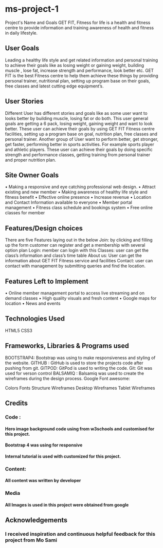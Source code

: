 # ms-project-1
 Project's Name and Goals
GET FIT, Fitness for life is a health and fitness centre to provide information and training awareness of health and fitness in daily lifestyle. 
## User Goals
Leading a healthy life style and get related information and personal training to achieve their goals like as losing weight or gaining weight, building muscle , lose fat, increase strength and performance, look better etc.
GET FIT is the best Fitness centre to help them achieve these things by providing personal trainer, nutritional plan, setting up program base on their goals, free classes and latest cutting edge equipment’s.
## User Stories
Different User has different stories and goals like as some user want to looks better by building muscle, losing fat or do both. This user general goals are getting a 6 pack, losing weight, gaining weight and want to look better.
These user can achieve their goals by using GET FIT Fitness centre facilities, setting up a program base on goal, nutrition plan, free classes and personal trainer.
Another group of User want to perform better, get stronger, get faster, performing better in sports activities. For example sports player and athletic players.
These user can achieve their goals by doing specific strength and performance classes, getting training from personal trainer and proper nutrition plan.
## Site Owner Goals
•	Making a responsive and eye catching professional web design.
•	Attract existing and new member
•	Making awareness of healthy life style and fitness benefit
•	Effective online presence
•	Increase revenue
•	Location and Contact Information available to everyone
•	Member portal management
•	Fitness class schedule and bookings system
•	Free online classes for member
## Features/Design choices
There are five Features laying out in the below
Join: by clicking and filling up the form customer can register and get a membership with several option plan
Login: member can login with this 
Classes: user can get the class’s information and class’s time table
About us: User can get the information about GET FIT Fitness service and facilities
Contact: user can contact with management by submitting queries and find the location. 
## Features Left to Implement
•	Online member management portal to access live streaming and on demand classes
•	High quality visuals and fresh content
•	Google maps for location
•	News and events

## Technologies Used
HTML5
CSS3
## Frameworks, Libraries & Programs used
BOOTSTRAP4: Bootstrap was using to make responsiveness and styling of the website.
GITHUB : GitHub is used to store the projects code after pushing from git.
GITPOD: GitPod is used to writing the code.
Git: Git was used for verson control
BALSAMIQ : Balsamiq was used to create the wireframes during the design process.
Google Font awesome:

Colors
Fonts
Structure
Wireframes
Desktop Wireframes
Tablet Wireframes

## Credits
### Code :
#### Hero image background code using from w3schools and customised for this project.
#### Bootstrap 4 was using for responsive 
#### Internal tutorial is used with customized for this project.
### Content:
#### All content was written by developer

### Media
 ####   All Images is used in this project were obtained from google
## Acknowledgements
  ### I received inspiration and continuous helpful feedback for this project from Mo Sami

